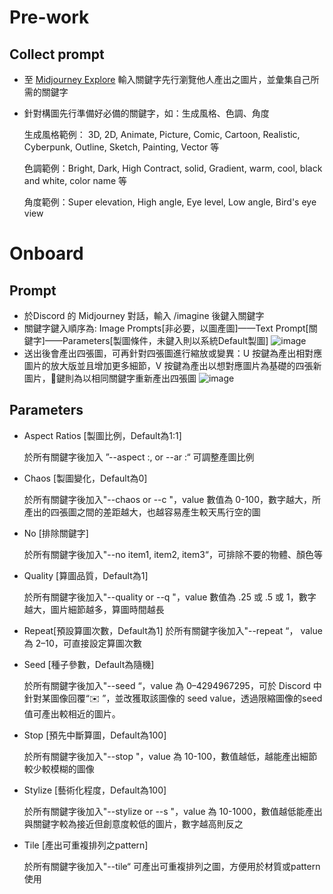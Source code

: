 # Pre-work

## Collect prompt

- 至 [Midjourney Explore](https://www.midjourney.com/app/feed/) 輸入關鍵字先行瀏覽他人產出之圖片，並彙集自己所需的關鍵字
- 針對構圖先行準備好必備的關鍵字，如：生成風格、色調、角度

  生成風格範例： 3D, 2D, Animate, Picture, Comic, Cartoon, Realistic, Cyberpunk, Outline, Sketch, Painting, Vector 等

  色調範例：Bright, Dark, High Contract, solid, Gradient, warm, cool, black and white, color name 等

  角度範例：Super elevation, High angle, Eye level, Low angle, Bird's eye view

# Onboard

## Prompt

- 於Discord 的 Midjourney 對話，輸入 /imagine 後鍵入關鍵字
- 關鍵字鍵入順序為: Image Prompts[非必要，以圖產圖]——Text Prompt[關鍵字]——Parameters[製圖條件，未鍵入則以系統Default製圖]
  ![image](https://github.com/CAFECA-IO/WorkGuidelines/assets/98379087/2363613d-51ee-4779-b611-81a13e10586f)
- 送出後會產出四張圖，可再針對四張圖進行縮放或變異：U 按鍵為產出相對應圖片的放大版並且增加更多細節，V 按鍵為產出以想對應圖片為基礎的四張新圖片，🔄鍵則為以相同關鍵字重新產出四張圖
  ![image](https://github.com/CAFECA-IO/WorkGuidelines/assets/98379087/80f433b9-1ffb-4be5-9f9a-762fbc5b3f45)

## Parameters

- Aspect Ratios [製圖比例，Default為1:1]

   於所有關鍵字後加入 ”--aspect <value>:<value>, or --ar <value>:<value>“ 可調整產圖比例

- Chaos [製圖變化，Default為0]

    於所有關鍵字後加入"--chaos <value> or --c <value>"，value 數值為 0-100，數字越大，所產出的四張圖之間的差距越大，也越容易產生較天馬行空的圖

- No [排除關鍵字]

    於所有關鍵字後加入"--no item1, item2, item3“，可排除不要的物體、顏色等

- Quality [算圖品質，Default為1]

    於所有關鍵字後加入"--quality <value> or --q <value>"，value 數值為 .25 或 .5 或 1，數字越大，圖片細節越多，算圖時間越長

- Repeat[預設算圖次數，Default為1]
   於所有關鍵字後加入"--repeat <values>“， value 為 2–10，可直接設定算圖次數

- Seed [種子參數，Default為隨機]

    於所有關鍵字後加入"--seed <value>“，value 為 0–4294967295，可於 Discord 中針對某圖像回覆“✉️ ”，並改獲取該圖像的 seed value，透過限縮圖像的seed值可產出較相近的圖片。

- Stop [預先中斷算圖，Default為100]

    於所有關鍵字後加入"--stop <value>"，value 為 10-100，數值越低，越能產出細節較少較模糊的圖像

- Stylize [藝術化程度，Default為100]

  於所有關鍵字後加入"--stylize <value> or --s <value>"，value 為 10-1000，數值越低能產出與關鍵字較為接近但創意度較低的圖片，數字越高則反之

- Tile [產出可重複排列之pattern]

  於所有關鍵字後加入"--tile“ 可產出可重複排列之圖，方便用於材質或pattern使用

